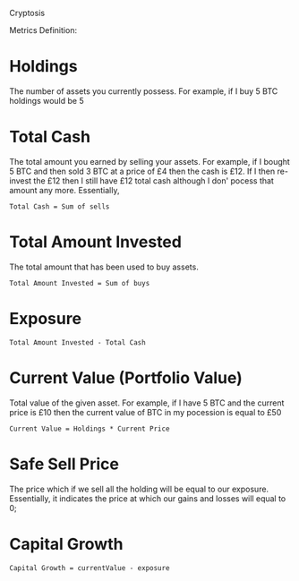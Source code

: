 Cryptosis

Metrics Definition:

Holdings
===
The number of assets you currently possess. For example, if I buy 5 BTC holdings would be 5

Total Cash
===
The total amount you earned by selling your assets. For example, if I bought 5 BTC and then sold 3 BTC at a price of £4
then the cash is £12. If I then re-invest the £12 then I still have £12 total cash although I don' pocess that amount any more.
Essentially,

`Total Cash = Sum of sells`

Total Amount Invested
===
The total amount that has been used to buy assets.

`Total Amount Invested = Sum of buys`

Exposure
===
`Total Amount Invested - Total Cash`

Current Value (Portfolio Value)
===
Total value of the given asset. For example, if I have 5 BTC and the current price is £10 then the current value of BTC in my pocession is equal to £50

`Current Value = Holdings * Current Price`

Safe Sell Price
===
The price which if we sell all the holding will be equal to our exposure. Essentially, it indicates the price at which our gains and losses will equal to 0;

Capital Growth
===
`Capital Growth = currentValue - exposure`
